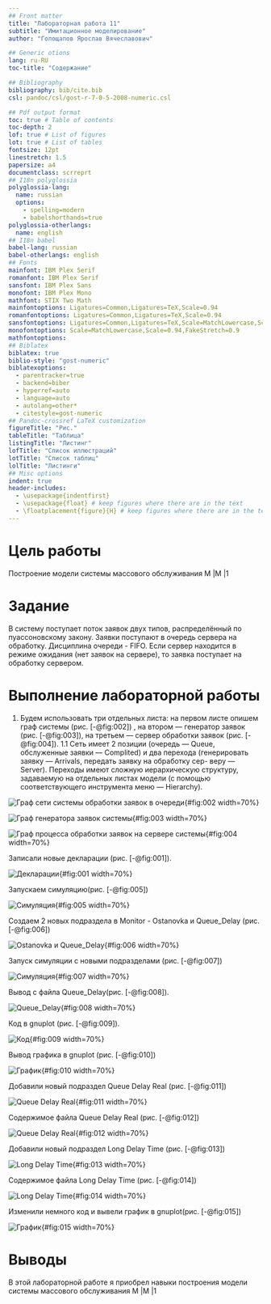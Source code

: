 ```yaml
---
## Front matter
title: "Лабораторная работа 11"
subtitle: "Имитационное моделирование"
author: "Голощапов Ярослав Вячеславович"

## Generic otions
lang: ru-RU
toc-title: "Содержание"

## Bibliography
bibliography: bib/cite.bib
csl: pandoc/csl/gost-r-7-0-5-2008-numeric.csl

## Pdf output format
toc: true # Table of contents
toc-depth: 2
lof: true # List of figures
lot: true # List of tables
fontsize: 12pt
linestretch: 1.5
papersize: a4
documentclass: scrreprt
## I18n polyglossia
polyglossia-lang:
  name: russian
  options:
	- spelling=modern
	- babelshorthands=true
polyglossia-otherlangs:
  name: english
## I18n babel
babel-lang: russian
babel-otherlangs: english
## Fonts
mainfont: IBM Plex Serif
romanfont: IBM Plex Serif
sansfont: IBM Plex Sans
monofont: IBM Plex Mono
mathfont: STIX Two Math
mainfontoptions: Ligatures=Common,Ligatures=TeX,Scale=0.94
romanfontoptions: Ligatures=Common,Ligatures=TeX,Scale=0.94
sansfontoptions: Ligatures=Common,Ligatures=TeX,Scale=MatchLowercase,Scale=0.94
monofontoptions: Scale=MatchLowercase,Scale=0.94,FakeStretch=0.9
mathfontoptions:
## Biblatex
biblatex: true
biblio-style: "gost-numeric"
biblatexoptions:
  - parentracker=true
  - backend=biber
  - hyperref=auto
  - language=auto
  - autolang=other*
  - citestyle=gost-numeric
## Pandoc-crossref LaTeX customization
figureTitle: "Рис."
tableTitle: "Таблица"
listingTitle: "Листинг"
lofTitle: "Список иллюстраций"
lotTitle: "Список таблиц"
lolTitle: "Листинги"
## Misc options
indent: true
header-includes:
  - \usepackage{indentfirst}
  - \usepackage{float} # keep figures where there are in the text
  - \floatplacement{figure}{H} # keep figures where there are in the text
---
```


# Цель работы

Построение модели системы массового обслуживания M |M |1

# Задание

В систему поступает поток заявок двух типов, распределённый по пуассоновскому
закону. Заявки поступают в очередь сервера на обработку. Дисциплина очереди -
FIFO. Если сервер находится в режиме ожидания (нет заявок на сервере), то заявка
поступает на обработку сервером.

# Выполнение лабораторной работы

1. Будем использовать три отдельных листа: на первом листе опишем граф системы
(рис. [-@fig:002]) , на втором — генератор заявок (рис. [-@fig:003]), на третьем — сервер обработки
заявок (рис. [-@fig:004]).
1.1 Сеть имеет 2 позиции (очередь — Queue, обслуженные заявки — Complited)
и два перехода (генерировать заявку — Arrivals, передать заявку на обработку сер-
веру — Server). Переходы имеют сложную иерархическую структуру, задаваемую
на отдельных листах модели (с помощью соответствующего инструмента меню —
Hierarchy).

![Граф сети системы обработки заявок в очереди](image/02.png){#fig:002 width=70%}

![Граф генератора заявок системы](image/03.png){#fig:003 width=70%}

![Граф процесса обработки заявок на сервере системы](image/04.png){#fig:004 width=70%}

Записали новые декларации (рис. [-@fig:001]). 

![Декларации](image/01.png){#fig:001 width=70%}

Запускаем симуляцию(рис. [-@fig:005])

![Симуляция](image/05.png){#fig:005 width=70%}

Создаем 2 новых подраздела в Monitor - Ostanovka и Queue_Delay (рис. [-@fig:006])

![Ostanovka и Queue_Delay](image/06.png){#fig:006 width=70%}

Запуск симуляции с новыми подразделами (рис. [-@fig:007])

![Симуляция](image/07.png){#fig:007 width=70%}

Вывод с файла Queue_Delay(рис. [-@fig:008]).

![Queue_Delay](image/08.png){#fig:008 width=70%}

Код в gnuplot (рис. [-@fig:009]).

![Код](image/09.png){#fig:009 width=70%}

Вывод графика в  gnuplot (рис. [-@fig:010])

![График](image/10.png){#fig:010 width=70%}

Добавили новый подраздел Queue Delay Real (рис. [-@fig:011])

![Queue Delay Real](image/11.png){#fig:011 width=70%}

Содержимое файла  Queue Delay Real (рис. [-@fig:012])

![Queue Delay Real](image/12.png){#fig:012 width=70%}

Добавили новый подраздел Long Delay Time (рис. [-@fig:013])

![Long Delay Time](image/13.png){#fig:013 width=70%}

Содержимое файла Long Delay Time (рис. [-@fig:014])

![Long Delay Time](image/14.png){#fig:014 width=70%}

Изменили немного код и вывели график в gnuplot(рис. [-@fig:015])

![График](image/15.png){#fig:015 width=70%}



# Выводы

В этой лабораторной работе я приобрел навыки построения модели системы массового обслуживания M |M |1

